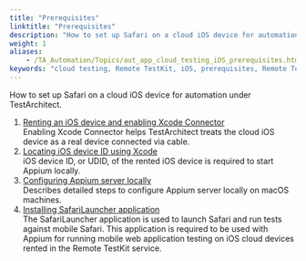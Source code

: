 ```yaml
--- 
title: "Prerequisites"
linktitle: "Prerequisites"
description: "How to set up Safari on a cloud iOS device for automation under TestArchitect."
weight: 1
aliases: 
    - /TA_Automation/Topics/aut_app_cloud_testing_iOS_prerequisites.html
keywords: "cloud testing, Remote TestKit, iOS, prerequisites, Remote TestKit, iOS, prerequisites"
---
```


How to set up Safari on a cloud iOS device for automation under TestArchitect.

1.  [Renting an iOS device and enabling Xcode Connector](/TA_Automation/Topics/aut_app_cloud_testing_iOS_Xcode_connector.html)  
Enabling Xcode Connector helps TestArchitect treats the cloud iOS device as a real device connected via cable.
2.  [Locating iOS device ID using Xcode](/TA_Automation/Topics/aut_obtaining_UDID.html)  
iOS device ID, or UDID, of the rented iOS device is required to start Appium locally.
3.  [Configuring Appium server locally](/TA_Automation/Topics/aut_app_cloud_testing_Appium_RTK_iOS.html)  
Describes detailed steps to configure Appium server locally on macOS machines.
4.  [Installing SafariLauncher application](/TA_Automation/Topics/aut_app_cloud_testing_safarilauncher.html)  
The SafariLauncher application is used to launch Safari and run tests against mobile Safari. This application is required to be used with Appium for running mobile web application testing on iOS cloud devices rented in the Remote TestKit service.




